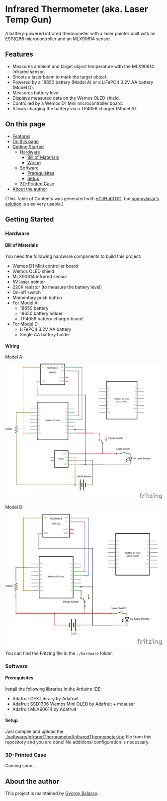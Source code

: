 # Infrared Thermometer (aka. Laser Temp Gun)

A battery-powered infrared thermometer with a laser pointer built with an ESP8266 microcontroller and an MLX90614 sensor.


## Features

- Measures ambient and target object temperature with the MLX90614 infrared sensor.
- Shoots a laser beam to mark the target object.
- Powered by a 18650 battery (Model A) or a LiFePO4 3.2V AA battery (Model D).
- Measures battery level.
- Displays measured data on the Wemos OLED shield.
- Controlled by a Wemos D1 Mini microcontroller board.
- Allows charging the battery via a TP4056 charger (Model A).


## On this page

- [Features](#features)
- [On this page](#on-this-page)
- [Getting Started](#getting-started)
  - [Hardware](#hardware)
    - [Bill of Materials](#bill-of-materials)
    - [Wiring](#wiring)
  - [Software](#software)
    - [Prerequisites](#prerequisites)
    - [Setup](#setup)
  - [3D-Printed Case](#3d-printed-case)
- [About the author](#about-the-author)


(This Table of Contents was generated with [nGitHubTOC](https://imthenachoman.github.io/nGitHubTOC/), but [sompylasar's solution](https://github.com/isaacs/github/issues/215#issuecomment-456598835) is also very usable.)


## Getting Started

### Hardware

#### Bill of Materials

You need the following hardware components to build this project:
- Wemos D1 Mini controller board
- Wemos OLED shield
- MLX90614 infrared sensor
- 5V laser pointer
- 220K resistor (to measure the battery level)
- On-off switch
- Momentary push button
- For Model A:
  - 18650 battery
  - 18650 battery holder
  - TP4056 battery charger board
- For Model D:
  - LiFePO4 3.2V AA battery
  - Single AA battery holder

#### Wiring

Model A:

![](./hardware/Infrared-Thermometer-Model-A-schematic.png)

Model D:

![](./hardware/Infrared-Thermometer-Model-D-schematic.png)

You can find the Fritzing file in the `./hardware` folder.

### Software

#### Prerequisites

Install the following libraries in the Arduino IDE:
- Adafruit GFX Library by Adafruit.
- Adafruit SSD1306 Wemos Mini OLED by Adafruit + mcauser
- Adafruit MLX90614 by Adafruit.

#### Setup

Just compile and upload the [./software/InfraredThermometer/InfraredThermometer.ino](./software/InfraredThermometer/InfraredThermometer.ino) file from this repository and you are done! No additional configuration is necessary.

### 3D-Printed Case

Coming soon...


## About the author

This project is maintained by [György Balássy](https://linkedin.com/in/balassy).